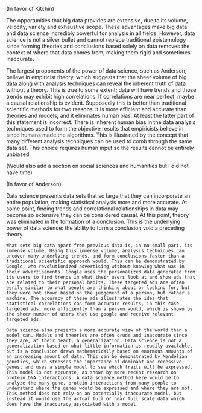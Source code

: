 (In favor of Kitchin)

The opportunities that big data provides are extensive, due to its volume, velocity, variety and exhaustive scope. These advantages make big data and data science incredibly powerful for analysis in all fields. However, data science is not a silver bullet and cannot replace traditional epistemology since forming theories and conclusions based solely on data removes the context of where that data comes from, making them rigid and sometimes inaccurate.

The largest proponents of the power of data science, such as Anderson, believe in empiricist theory, which suggests that the sheer volume of big data along with analysis techniques can reveal the inherent truth of data without a theory. This is true to some extent; data will have trends and those trends may exhibit high correlations. If correlations are near perfect, maybe a causal relationship is evident. Supposedly this is better than traditional scientific methods for two reasons: it is more efficient and accurate than theories and models, and it eliminates human bias. At least the latter part of this statement is incorrect. There is inherent human bias in the data analysis techniques used to form the objective results that empiricists believe in since humans made the algorithms. This is illustrated by the concept that many different analysis techniques can be used to comb through the same data set. This choice requires human input so the results cannot be entirely unbiased. 

(Would also add a section on social sciences and humanities but I did not have time)

(In favor of Anderson)

Data science presents data sets that so large that they can incorporate an entire population, making statistical analysis more and more accurate. At some point, finding trends and correlational relationships in data may become so extensive they can be considered causal. At this point, theory was eliminated in the formation of a conclusion. This is the underlying power of data science: the ability to form a conclusion void a preceding theory. 

	What sets big data apart from previous data is, in no small part, its immense volume. Using this immense volume, analysis techniques can uncover many underlying trends, and form conclusions faster than a traditional scientific approach would. This can be demonstrated by Google, who revolutionized advertising without knowing what was in their advertisements. Google uses the personalized data generated from its users to find trends in what their users look at and show ads that are related to their personal habits. These targeted ads are often eerily similar to what people are thinking about or looking for, but they were not shown based on the judgement of a person, but rather a machine. The accuracy of these ads illustrates the idea that statistical correlations can form accurate results, in this case targeted ads, more efficiently than a person would, which is shown by the sheer number of users that use google and receive relevant targeted ads.
	
	Data science also presents a more accurate view of the world than a model can. Models and theories are often crude and inaccurate since they are, at their heart, a generalization. Data science is not a generalization based on what little information is readily available, but is a conclusion drawn mathematically based on enormous amounts of an increasing amount of data. This can be demonstrated by Mendelian genetics, which stresses the importance of dominant and recessive genes, and uses a simple model to see which traits will be expressed. This model is not accurate, as shown by more recent research on protein DNA interactions. A data science method here would be to analyze the many gene, protein interactions from many people to understand where the genes would be expressed and where they are not. This method does not rely on an potentially inaccurate model, but instead it would use the actual full or near full scale data which does have the inaccuracy associated with a model.
